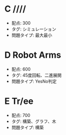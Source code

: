 
# C /\/\/\/

- 配点: 300
- タグ: シミュレーション
- 問題タイプ: 最大最小

# D Robot Arms

- 配点: 600
- タグ: 45度回転、二進展開
- 問題タイプ: YesNo判定

# E Tr/ee

- 配点: 700
- タグ: 構築、グラフ、木
- 問題タイプ: 構築
